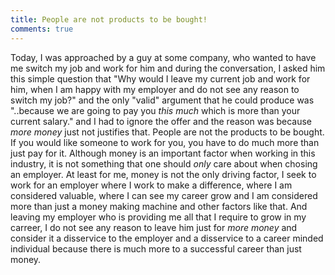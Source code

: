 ```yaml
---
title: People are not products to be bought!
comments: true
---
```

Today, I was approached by a guy at some company, who wanted to have me switch my job and work for him and during the conversation, I asked him this simple question that "Why would I leave my current job and work for him, when I am happy with my employer and do not see any reason to switch my job?" and the only "valid" argument that he could produce was "..because we are going to pay you *this much* which is more than your current salary." and I had to ignore the offer and the reason was because *more money* just not justifies that. People are not the products to be bought. If you would like someone to work for you, you have to do much more than just pay for it. Although money is an important factor when working in this industry, it is not something that one should *only* care about when chosing an employer. At least for me, money is not the only driving factor, I seek to work for an employer where I work to make a difference, where I am considered valuable, where I can see my career grow and I am considered more than just a money making machine and other factors like that. And leaving my employer who is providing me all that I require to grow in my carreer, I do not see any reason to leave him just for *more money* and consider it a disservice to the employer and a disservice to a career minded individual because there is much more to a successful career than just money.
